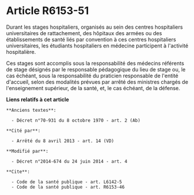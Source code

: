 # Article R6153-51

Durant les stages hospitaliers, organisés au sein des centres hospitaliers universitaires de rattachement, des hôpitaux des
armées ou des établissements de santé liés par convention à ces centres hospitaliers universitaires, les étudiants
hospitaliers en médecine participent à l'activité hospitalière. 

Ces stages sont accomplis sous la responsabilité des médecins référents de stage désignés par le responsable pédagogique du
lieu de stage ou, le cas échéant, sous la responsabilité du praticien responsable de l'entité d'accueil, selon des modalités
prévues par arrêté des ministres chargés de l'enseignement supérieur, de la santé, et, le cas échéant, de la défense.

**Liens relatifs à cet article**

	**Anciens textes**:

	  - Décret n°70-931 du 8 octobre 1970 - art. 2 (Ab)

	**Cité par**:

	  - Arrêté du 8 avril 2013 - art. 14 (VD)

	**Modifié par**:

	  - Décret n°2014-674 du 24 juin 2014 - art. 4

	**Cite**:

	  - Code de la santé publique - art. L6142-5
	  - Code de la santé publique - art. R6153-46
